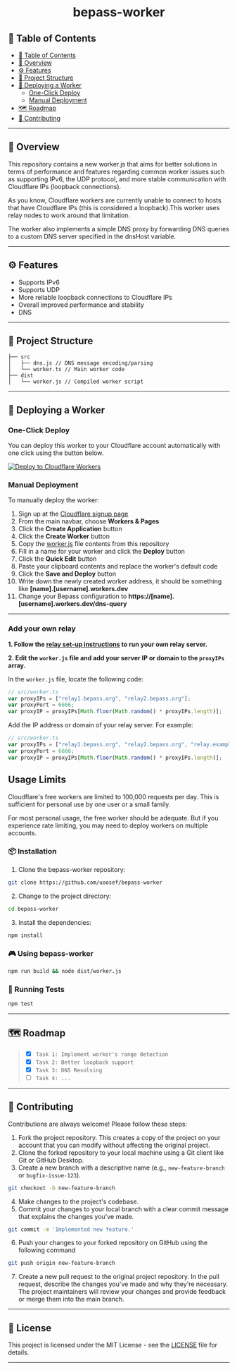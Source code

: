 ﻿<div align="center">
<h1 align="center">
bepass-worker
</h1>
</div>


## 📒 Table of Contents
- [📒 Table of Contents](#-table-of-contents)
- [📍 Overview](#-overview)
- [⚙️ Features](#️-features)
- [📂 Project Structure](#-project-structure)
- [🚀 Deploying a Worker](#-deploying-a-worker)
  - [One-Click Deploy](#one-click-deploy)
  - [Manual Deployment](#manual-deployment)
- [🗺 Roadmap](#-roadmap)
- [🤝 Contributing](#-contributing)

---


## 📍 Overview

This repository contains a new worker.js that aims for better solutions in terms of performance and features regarding common worker issues such as supporting IPv6, the UDP protocol, and more stable communication with Cloudflare IPs (loopback connections).

As you know, Cloudflare workers are currently unable to connect to hosts that have Cloudflare IPs (this is considered a loopback).This worker uses relay nodes to work around that limitation.

The worker also implements a simple DNS proxy by forwarding DNS queries to a custom DNS server specified in the dnsHost variable.

---

## ⚙️ Features

- Supports IPv6
- Supports UDP
- More reliable loopback connections to Cloudflare IPs 
- Overall improved performance and stability
- DNS

---


## 📂 Project Structure

```
├── src
│   ├── dns.js // DNS message encoding/parsing 
│   └── worker.ts // Main worker code
├── dist
│   └──	worker.js // Compiled worker script
```


---


## 🚀 Deploying a Worker

### One-Click Deploy

You can deploy this worker to your Cloudflare account automatically with one click using the button below.

[![Deploy to Cloudflare Workers](https://deploy.workers.cloudflare.com/button)](https://deploy.workers.cloudflare.com/?url=https://github.com/user/bepass-worker)

### Manual Deployment 

To manually deploy the worker:

1. Sign up at the [Cloudflare signup page](https://www.cloudflare.com/sign-up)
2. From the main navbar, choose **Workers & Pages**
3. Click the **Create Application** button
4. Click the **Create Worker** button
5. Copy the [worker.js](https://github.com/uoosef/bepass-worker/blob/main/dist/worker.js) file contents from this repository
6. Fill in a name for your worker and click the **Deploy** button
7. Click the **Quick Edit** button
8. Paste your clipboard contents and replace the worker's default code
9. Click the **Save and Deploy** button
10. Write down the newly created worker address, it should be something like **[name].[username].workers.dev**
11. Change your Bepass configuration to **https://[name].[username].workers.dev/dns-query**
   --- 
### Add your own relay

**1. Follow the [relay set-up instructions](https://github.com/uoosef/cf-bepass#how-to-share-my-node-becoming-a-volunteer-maintainer) to run your own relay server.**

**2. Edit the `worker.js` file and add your server IP or domain to the `proxyIPs` array.**

In the `worker.js` file, locate the following code:

```js
// src/worker.ts
var proxyIPs = ["relay1.bepass.org", "relay2.bepass.org"];
var proxyPort = 6666;
var proxyIP = proxyIPs[Math.floor(Math.random() * proxyIPs.length)];
```

Add the IP address or domain of your relay server. For example:

```js
// src/worker.ts
var proxyIPs = ["relay1.bepass.org", "relay2.bepass.org", "relay.example.com", "123.45.67.89"]; // Add your server IP/domain here
var proxyPort = 6666;
var proxyIP = proxyIPs[Math.floor(Math.random() * proxyIPs.length)];
```

## Usage Limits

Cloudflare's free workers are limited to 100,000 requests per day. This is sufficient for personal use by one user or a small family. 

For most personal usage, the free worker should be adequate. But if you experience rate limiting, you may need to deploy workers on multiple accounts.
    

### 📦 Installation

1. Clone the bepass-worker repository:
```sh
git clone https://github.com/uoosef/bepass-worker
```

2. Change to the project directory:
```sh
cd bepass-worker
```

3. Install the dependencies:
```sh
npm install
```

### 🎮 Using bepass-worker

```sh
npm run build && node dist/worker.js
```

### 🧪 Running Tests
```sh
npm test
```

---


## 🗺 Roadmap

> - [X] `Task 1: Implement worker's range detection`
> - [X] `Task 2: Better loopback support`
> - [X] `Task 3: DNS Resolving`
> - [ ] `Task 4: ...`


---

## 🤝 Contributing

Contributions are always welcome! Please follow these steps:
1. Fork the project repository. This creates a copy of the project on your account that you can modify without affecting the original project.
2. Clone the forked repository to your local machine using a Git client like Git or GitHub Desktop.
3. Create a new branch with a descriptive name (e.g., `new-feature-branch` or `bugfix-issue-123`).
```sh
git checkout -b new-feature-branch
```
4. Make changes to the project's codebase.
5. Commit your changes to your local branch with a clear commit message that explains the changes you've made.
```sh
git commit -m 'Implemented new feature.'
```
6. Push your changes to your forked repository on GitHub using the following command
```sh
git push origin new-feature-branch
```
7. Create a new pull request to the original project repository. In the pull request, describe the changes you've made and why they're necessary.
The project maintainers will review your changes and provide feedback or merge them into the main branch.

---

## 📄 License

This project is licensed under the MIT License - see the [LICENSE](https://github.com/uoosef/bepass-worker/blob/main/LICENSE) file for details.

---
